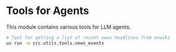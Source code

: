 # Tools for Agents

This module contains various tools for LLM agents.

```bash
# Tool for getting a list of recent news headlines from enwiki
uv run -m src.utils.tools.news_events
```
